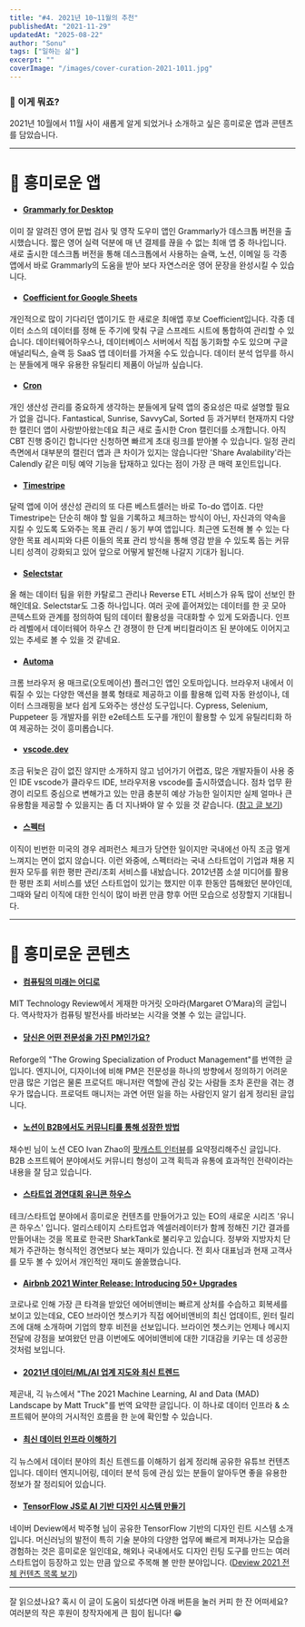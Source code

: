 ```yaml
---
title: "#4. 2021년 10~11월의 추천"
publishedAt: "2021-11-29"
updatedAt: "2025-08-22"
author: "Sonu"
tags: ["일하는 삶"]
excerpt: ""
coverImage: "/images/cover-curation-2021-1011.jpg"
---
```



### 🧐 이게 뭐죠?


2021년 10월에서 11월 사이 새롭게 알게 되었거나 소개하고 싶은 흥미로운 앱과 콘텐츠를 담았습니다.


---


# 📱 흥미로운 앱

- #### [Grammarly for Desktop](https://www.grammarly.com/service/download/direct/?ref=sonujung)

이미 잘 알려진 영어 문법 검사 및 영작 도우미 앱인 Grammarly가 데스크톱 버전을 출시했습니다. 짧은 영어 실력 덕분에 매 년 결제를 끊을 수 없는 최애 앱 중 하나입니다. 새로 출시한 데스크톱 버전을 통해 데스크톱에서 사용하는 슬랙, 노션, 이메일 등 각종 앱에서 바로 Grammarly의 도움을 받아 보다 자연스러운 영어 문장을 완성시킬 수 있습니다.

- #### [Coefficient for Google Sheets](https://coefficient.io/?ref=sonujung)

개인적으로 많이 기다리던 앱이기도 한 새로운 최애앱 후보 Coefficient입니다. 각종 데이터 소스의 데이터를 정해 둔 주기에 맞춰 구글 스프레드 시트에 통합하여 관리할 수 있습니다. 데이터웨어하우스나, 데이터베이스 서버에서 직접 동기화할 수도 있으며 구글 애널리틱스, 슬랙 등 SaaS 앱 데이터를 가져올 수도 있습니다. 데이터 분석 업무를 하시는 분들에게 매우 유용한 유틸리티 제품이 아닐까 싶습니다.

- #### [Cron](https://cron.com/?ref=sonujung)

개인 생산성 관리를 중요하게 생각하는 분들에게 달력 앱의 중요성은 따로 설명할 필요가 없을 겁니다. Fantastical, Sunrise, SavvyCal, Sorted 등 과거부터 현재까지 다양한 캘린더 앱이 사랑받아왔는데요 최근 새로 출시한 Cron 캘린더를 소개합니다. 아직 CBT 진행 중이긴 합니다만 신청하면 빠르게 초대 링크를 받아볼 수 있습니다. 일정 관리 측면에서 대부분의 캘린더 앱과 큰 차이가 있지는 않습니다만 'Share Avalability'라는 Calendly 같은 미팅 예약 기능을 탑재하고 있다는 점이 가장 큰 매력 포인트입니다.

- #### [Timestripe](https://timestripe.com/?ref=sonujung)

달력 앱에 이어 생산성 관리의 또 다른 베스트셀러는 바로 To-do 앱이죠. 다만 Timestripe는 단순히 해야 할 일을 기록하고 체크하는 방식이 아닌, 자신과의 약속을 지킬 수 있도록 도와주는 목표 관리 / 동기 부여 앱입니다. 최근엔 도전해 볼 수 있는 다양한 목표 레시피와 다른 이들의 목표 관리 방식을 통해 영감 받을 수 있도록 돕는 커뮤니티 성격이 강화되고 있어 앞으로 어떻게 발전해 나갈지 기대가 됩니다.

- #### [Selectstar](https://www.selectstar.com/?ref=sonujung)

올 해는 데이터 팀을 위한 카탈로그 관리나 Reverse ETL 서비스가 유독 많이 선보인 한 해인데요. Selectstar도 그중 하나입니다. 여러 곳에 흩어져있는 데이터를 한 곳 모아 콘텍스트와 관계를 정의하여 팀의 데이터 활용성을 극대화할 수 있게 도와줍니다. 인프라 레벨에서 데이터웨어 하우스 간 경쟁이 한 단계 버티컬라이즈 된 분야에도 이어지고 있는 추세로 볼 수 있을 것 같네요.

- #### [Automa](https://chrome.google.com/webstore/detail/automa/infppggnoaenmfagbfknfkancpbljcca/?ref=sonujung)

크롬 브라우저 용 매크로(오토메이션) 플러그인 앱인 오토마입니다. 브라우저 내에서 이뤄질 수 있는 다양한 액션을 블록 형태로 제공하고 이를 활용해 입력 자동 완성이나, 데이터 스크래핑을 보다 쉽게 도와주는 생산성 도구입니다. Cypress, Selenium, Puppeteer 등 개발자를 위한 e2e테스트 도구를 개인이 활용할 수 있게 유틸리티화 하여 제공하는 것이 흥미롭습니다.

- #### [vscode.dev](https://vscode.dev/?ref=sonujung)

조금 뒤늦은 감이 없진 않지만 소개하지 않고 넘어가기 어렵죠, 많은 개발자들이 사용 중인 IDE vscode가 클라우드 IDE, 브라우저용 vscode를 출시하였습니다. 점차 업무 환경이 리모트 중심으로 변해가고 있는 만큼 충분히 예상 가능한 일이지만 실제 얼마나 큰 유용함을 제공할 수 있을지는 좀 더 지나봐야 알 수 있을 것 같습니다. ([참고 글 보기](https://news.ycombinator.com/item?id=29304667))

- #### [스펙터](https://www.specter.co.kr/?ref=sonujung)

이직이 빈번한 미국의 경우 레퍼런스 체크가 당연한 일이지만 국내에선 아직 조금 멀게 느껴지는 면이 없지 않습니다. 이런 와중에, 스펙터라는 국내 스타트업이 기업과 채용 지원자 모두를 위한 평판 관리/조회 서비스를 내놨습니다. 2012년쯤 소셜 미디어를 활용한 평판 조회 서비스를 냈던 스타트업이 있기는 했지만 이후 한동안 뜸해왔던 분야인데, 그때와 달리 이직에 대한 인식이 많이 바뀐 만큼 향후 어떤 모습으로 성장할지 기대됩니다.


--- 


# 🔖 흥미로운 콘텐츠

- #### [컴퓨팅의 미래는 어디로](https://www.technologyreview.kr/computer-science-future/)

MIT Technology Review에서 게재한 마거릿 오마라(Margaret O’Mara)의 글입니다. 역사학자가 컴퓨팅 발전사를 바라보는 시각을 엿볼 수 있는 글입니다.

- #### [당신은 어떤 전문성을 가진 PM인가요?](https://growandbetter.com/2021/11/24/specialtyofpm/)

Reforge의 "The Growing Specialization of Product Management"를 번역한 글입니다. 엔지니어, 디자이너에 비해 PM은 전문성을 하나의 방향에서 정의하기 어려운 만큼 많은 기업은 물론 프로덕트 매니저란 역할에 관심 갖는 사람들 조차 혼란을 겪는 경우가 많습니다. 프로덕트 매니저는 과연 어떤 일을 하는 사람인지 알기 쉽게 정리된 글입니다.

- #### [노션이 B2B에서도 커뮤니티를 통해 성장한 방법](https://blog.relate.kr/notion-community/)

채수빈 님이 노션 CEO Ivan Zhao의 [팟캐스트 인터뷰](https://overcast.fm/+OOu87QLRI)를 요약정리해주신 글입니다. B2B 소프트웨어 분야에서도 커뮤니티 형성이 고객 획득과 유통에 효과적인 전략이라는 내용을 잘 담고 있습니다.

- #### [스타트업 경연대회 유니콘 하우스](https://www.youtube.com/watch?v=-ZdYn7hO81o&list=PLB7PYmHaa-5oQJ5LNSl-8L3vqcDVTlc4C&index=15)

테크/스타트업 분야에서 흥미로운 컨텐츠를 만들어가고 있는 EO의 새로운 시리즈 '유니콘 하우스' 입니다. 얼리스테이지 스타트업과 엑셀러레이터가 함께 정해진 기간 결과를 만들어내는 것을 목표로 한국판 SharkTank로 불리우고 있습니다. 정부와 지방자치 단체가 주관하는 형식적인 경연보다 보는 재미가 있습니다. 전 회사 대표님과 현재 고객사를 모두 볼 수 있어서 개인적인 재미도 쏠쏠했습니다.

- #### [Airbnb 2021 Winter Release: Introducing 50+ Upgrades](https://youtu.be/HCjWjmOhQms)

코로나로 인해 가장 큰 타격을 받았던 에어비앤비는 빠르게 상처를 수습하고 회복세를 보이고 있는데요, CEO 브라이언 쳇스키가 직접 에어비앤비의 최신 업데이트, 윈터 릴리즈에 대해 소개하며 기업의 향후 비전을 선보입니다. 브라이언 쳇스키는 언제나 메시지 전달에 강점을 보여왔던 만큼 이번에도 에어비앤비에 대한 기대감을 키우는 데 성공한 것처럼 보입니다.

- #### [2021년 데이터/ML/AI 업계 지도와 최신 트렌드](https://news.hada.io/topic?id=5299)

제곧내, 긱 뉴스에서 "The 2021 Machine Learning, AI and Data (MAD) Landscape by Matt Truck"를 번역 요약한 글입니다. 이 하나로 데이터 인프라 & 소프트웨어 분야의 거시적인 흐름을 한 눈에 확인할 수 있습니다.

- #### [최신 데이터 인프라 이해하기](https://youtube.com/playlist?list=PLL-_zEJctPoJ92HmbGxFv1Pv_ugsggGD2)

긱 뉴스에서 데이터 분야의 최신 트렌드를 이해하기 쉽게 정리해 공유한 유튜브 컨텐츠 입니다. 데이터 엔지니어링, 데이터 분석 등에 관심 있는 분들이 알아두면 좋을 유용한 정보가 잘 정리되어 있습니다.

- #### [TensorFlow JS로 AI 기반 디자인 시스템 만들기](https://tv.naver.com/v/23652352)

네이버 Deview에서 박주형 님이 공유한 TensorFlow 기반의 디자인 린트 시스템 소개입니다. 머신러닝의 발전이 특히 기술 분야의 다양한 업무에 빠르게 퍼져나가는 모습을 경험하는 것은 흥미로운 일인데요, 해외나 국내에서도 디자인 린팅 도구를 만드는 여러 스타트업이 등장하고 있는 만큼 앞으로 주목해 볼 만한 분야입니다. ([Deview 2021 전체 컨텐츠 목록 보기](https://deview.kr/2021/sessions))


---


잘 읽으셨나요? 혹시 이 글이 도움이 되셨다면 아래 버튼을 눌러 커피 한 잔 어떠세요? 여러분의 작은 후원이 창작자에게 큰 힘이 됩니다! 😁

